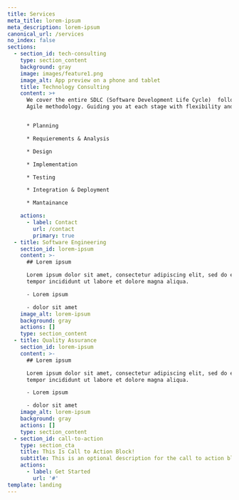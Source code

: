 ```yaml
---
title: Services
meta_title: lorem-ipsum
meta_description: lorem-ipsum
canonical_url: /services
no_index: false
sections:
  - section_id: tech-consulting
    type: section_content
    background: gray
    image: images/feature1.png
    image_alt: App preview on a phone and tablet
    title: Technology Consulting
    content: >+
      We cover the entire SDLC (Software Development Life Cycle)  following an
      Agile methodology. Guiding you at each stage with flexibility and ease.


      * Planning

      * Requierements & Analysis

      * Design

      * Implementation

      * Testing

      * Integration & Deployment

      * Mantainance

    actions:
      - label: Contact
        url: /contact
        primary: true
  - title: Software Engineering
    section_id: lorem-ipsum
    content: >-
      ## Lorem ipsum

      Lorem ipsum dolor sit amet, consectetur adipiscing elit, sed do eiusmod
      tempor incididunt ut labore et dolore magna aliqua.

      - Lorem ipsum

      - dolor sit amet
    image_alt: lorem-ipsum
    background: gray
    actions: []
    type: section_content
  - title: Quality Assurance
    section_id: lorem-ipsum
    content: >-
      ## Lorem ipsum

      Lorem ipsum dolor sit amet, consectetur adipiscing elit, sed do eiusmod
      tempor incididunt ut labore et dolore magna aliqua.

      - Lorem ipsum

      - dolor sit amet
    image_alt: lorem-ipsum
    background: gray
    actions: []
    type: section_content
  - section_id: call-to-action
    type: section_cta
    title: This Is Call to Action Block!
    subtitle: This is an optional description for the call to action block.
    actions:
      - label: Get Started
        url: '#'
template: landing
---
```

